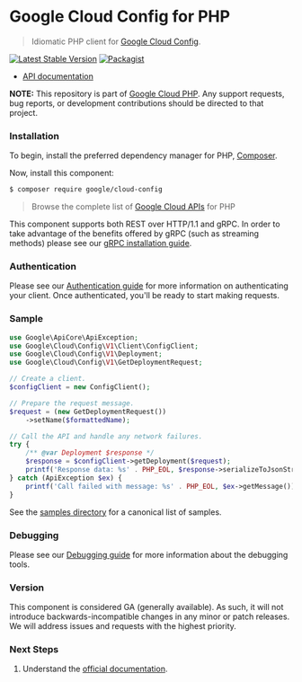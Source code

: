 # Google Cloud Config for PHP

> Idiomatic PHP client for [Google Cloud Config](https://cloud.google.com/infrastructure-manager).

[![Latest Stable Version](https://poser.pugx.org/google/cloud-config/v/stable)](https://packagist.org/packages/google/cloud-config) [![Packagist](https://img.shields.io/packagist/dm/google/cloud-config.svg)](https://packagist.org/packages/google/cloud-config)

* [API documentation](https://cloud.google.com/php/docs/reference/cloud-config/latest)

**NOTE:** This repository is part of [Google Cloud PHP](https://github.com/googleapis/google-cloud-php). Any
support requests, bug reports, or development contributions should be directed to
that project.

### Installation

To begin, install the preferred dependency manager for PHP, [Composer](https://getcomposer.org/).

Now, install this component:

```sh
$ composer require google/cloud-config
```

> Browse the complete list of [Google Cloud APIs](https://cloud.google.com/php/docs/reference)
> for PHP

This component supports both REST over HTTP/1.1 and gRPC. In order to take advantage of the benefits
offered by gRPC (such as streaming methods) please see our
[gRPC installation guide](https://cloud.google.com/php/grpc).

### Authentication

Please see our [Authentication guide](https://github.com/googleapis/google-cloud-php/blob/main/AUTHENTICATION.md) for more information
on authenticating your client. Once authenticated, you'll be ready to start making requests.

### Sample

```php
use Google\ApiCore\ApiException;
use Google\Cloud\Config\V1\Client\ConfigClient;
use Google\Cloud\Config\V1\Deployment;
use Google\Cloud\Config\V1\GetDeploymentRequest;

// Create a client.
$configClient = new ConfigClient();

// Prepare the request message.
$request = (new GetDeploymentRequest())
    ->setName($formattedName);

// Call the API and handle any network failures.
try {
    /** @var Deployment $response */
    $response = $configClient->getDeployment($request);
    printf('Response data: %s' . PHP_EOL, $response->serializeToJsonString());
} catch (ApiException $ex) {
    printf('Call failed with message: %s' . PHP_EOL, $ex->getMessage());
}
```

See the [samples directory](https://github.com/googleapis/google-cloud-php-config/tree/main/samples) for a canonical list of samples.

### Debugging

Please see our [Debugging guide](https://github.com/googleapis/google-cloud-php/blob/main/DEBUG.md)
for more information about the debugging tools.

### Version

This component is considered GA (generally available). As such, it will not introduce backwards-incompatible changes in
any minor or patch releases. We will address issues and requests with the highest priority.

### Next Steps

1. Understand the [official documentation](https://cloud.google.com/infrastructure-manager/docs/overview).
